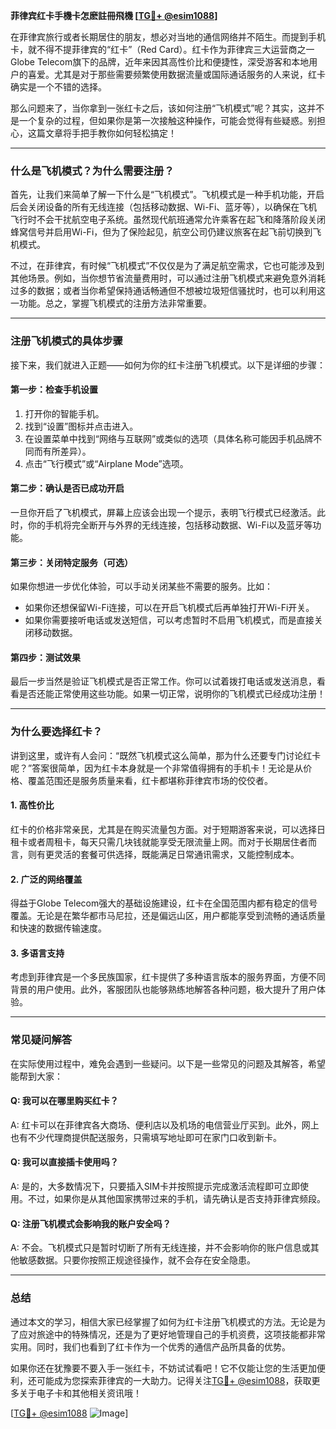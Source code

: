 **菲律宾红卡手機卡怎麽註冊飛機 [[TG💪+ @esim1088](https://t.me/s/esim1088)]**

在菲律宾旅行或者长期居住的朋友，想必对当地的通信网络并不陌生。而提到手机卡，就不得不提菲律宾的“红卡”（Red Card）。红卡作为菲律宾三大运营商之一Globe Telecom旗下的品牌，近年来因其高性价比和便捷性，深受游客和本地用户的喜爱。尤其是对于那些需要频繁使用数据流量或国际通话服务的人来说，红卡确实是一个不错的选择。

那么问题来了，当你拿到一张红卡之后，该如何注册“飞机模式”呢？其实，这并不是一个复杂的过程，但如果你是第一次接触这种操作，可能会觉得有些疑惑。别担心，这篇文章将手把手教你如何轻松搞定！

---

### **什么是飞机模式？为什么需要注册？**

首先，让我们来简单了解一下什么是“飞机模式”。飞机模式是一种手机功能，开启后会关闭设备的所有无线连接（包括移动数据、Wi-Fi、蓝牙等），以确保在飞机飞行时不会干扰航空电子系统。虽然现代航班通常允许乘客在起飞和降落阶段关闭蜂窝信号并启用Wi-Fi，但为了保险起见，航空公司仍建议旅客在起飞前切换到飞机模式。

不过，在菲律宾，有时候“飞机模式”不仅仅是为了满足航空需求，它也可能涉及到其他场景。例如，当你想节省流量费用时，可以通过注册飞机模式来避免意外消耗过多的数据；或者当你希望保持通话畅通但不想被垃圾短信骚扰时，也可以利用这一功能。总之，掌握飞机模式的注册方法非常重要。

---

### **注册飞机模式的具体步骤**

接下来，我们就进入正题——如何为你的红卡注册飞机模式。以下是详细的步骤：

#### **第一步：检查手机设置**
1. 打开你的智能手机。
2. 找到“设置”图标并点击进入。
3. 在设置菜单中找到“网络与互联网”或类似的选项（具体名称可能因手机品牌不同而有所差异）。
4. 点击“飞行模式”或“Airplane Mode”选项。

#### **第二步：确认是否已成功开启**
一旦你开启了飞机模式，屏幕上应该会出现一个提示，表明飞行模式已经激活。此时，你的手机将完全断开与外界的无线连接，包括移动数据、Wi-Fi以及蓝牙等功能。

#### **第三步：关闭特定服务（可选）**
如果你想进一步优化体验，可以手动关闭某些不需要的服务。比如：
- 如果你还想保留Wi-Fi连接，可以在开启飞机模式后再单独打开Wi-Fi开关。
- 如果你需要接听电话或发送短信，可以考虑暂时不启用飞机模式，而是直接关闭移动数据。

#### **第四步：测试效果**
最后一步当然是验证飞机模式是否正常工作。你可以试着拨打电话或发送消息，看看是否还能正常使用这些功能。如果一切正常，说明你的飞机模式已经成功注册！

---

### **为什么要选择红卡？**

讲到这里，或许有人会问：“既然飞机模式这么简单，那为什么还要专门讨论红卡呢？”答案很简单，因为红卡本身就是一个非常值得拥有的手机卡！无论是从价格、覆盖范围还是服务质量来看，红卡都堪称菲律宾市场的佼佼者。

#### **1. 高性价比**
红卡的价格非常亲民，尤其是在购买流量包方面。对于短期游客来说，可以选择日租卡或者周租卡，每天只需几块钱就能享受无限流量上网。而对于长期居住者而言，则有更灵活的套餐可供选择，既能满足日常通讯需求，又能控制成本。

#### **2. 广泛的网络覆盖**
得益于Globe Telecom强大的基础设施建设，红卡在全国范围内都有稳定的信号覆盖。无论是在繁华都市马尼拉，还是偏远山区，用户都能享受到流畅的通话质量和快速的数据传输速度。

#### **3. 多语言支持**
考虑到菲律宾是一个多民族国家，红卡提供了多种语言版本的服务界面，方便不同背景的用户使用。此外，客服团队也能够熟练地解答各种问题，极大提升了用户体验。

---

### **常见疑问解答**

在实际使用过程中，难免会遇到一些疑问。以下是一些常见的问题及其解答，希望能帮到大家：

#### **Q: 我可以在哪里购买红卡？**
A: 红卡可以在菲律宾各大商场、便利店以及机场的电信营业厅买到。此外，网上也有不少代理商提供配送服务，只需填写地址即可在家门口收到新卡。

#### **Q: 我可以直接插卡使用吗？**
A: 是的，大多数情况下，只要插入SIM卡并按照提示完成激活流程即可立即使用。不过，如果你是从其他国家携带过来的手机，请先确认是否支持菲律宾频段。

#### **Q: 注册飞机模式会影响我的账户安全吗？**
A: 不会。飞机模式只是暂时切断了所有无线连接，并不会影响你的账户信息或其他敏感数据。只要你按照正规途径操作，就不会存在安全隐患。

---

### **总结**

通过本文的学习，相信大家已经掌握了如何为红卡注册飞机模式的方法。无论是为了应对旅途中的特殊情况，还是为了更好地管理自己的手机资费，这项技能都非常实用。同时，我们也看到了红卡作为一个优秀的通信产品所具备的优势。

如果你还在犹豫要不要入手一张红卡，不妨试试看吧！它不仅能让您的生活更加便利，还可能成为您探索菲律宾的一大助力。记得关注[TG💪+ @esim1088](https://t.me/s/esim1088)，获取更多关于电子卡和其他相关资讯哦！

[[TG💪+ @esim1088](https://t.me/s/esim1088) ![Image](https://i.postimg.cc/4NQfJmqS/Snipaste-2025-05-13-00-14-12.png)]
